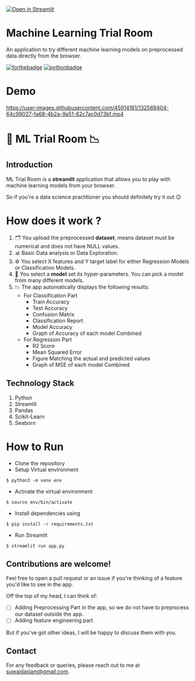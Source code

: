 [![Open in Streamlit](https://static.streamlit.io/badges/streamlit_badge_black_white.svg)](https://share.streamlit.io/suwaidaslam/machine-learning-trial-room/main/app.py)
# Machine Learning Trial Room
An application to try different machine learning models on preprocessed data directly from the browser.

[![forthebadge](https://forthebadge.com/images/badges/built-with-love.svg)](https://forthebadge.com)
[![pythonbadge](https://forthebadge.com/images/badges/made-with-python.svg)](https://forthebadge.com)

# Demo


https://user-images.githubusercontent.com/45914161/132569404-64c99027-fa68-4b2a-9a51-82c7ac0d73bf.mp4



# 📱 ML Trial Room 📉
## Introduction 
 ML Trial Room is a **streamlit** application that allows you to play with machine learning models from your browser.

So if you're a data science practitioner you should definitely try it out :wink:

# How does it work ?

1. 🗂️ You upload the preprocessed **dataset**, means dataset must be numerical and does not have NULL values.
2. 📊 Basic Data analysis or Data Exploration.
3. ⚙️ You select X features and Y target label for either Regression Models or Classification Models.
4. 🤖 You select a **model** set its hyper-parameters. You can pick a model from many different models.
5. 📉 The app automatically displays the following results:
   - For Classification Part
      - Train Accuracy
      - Test Accuracy
      - Confusion Matrix
      - Classification Report
      - Model Accuracy
      - Graph of Accuracy of each model Combined
   - For Regression Part
      - R2 Score
      - Mean Squared Error
      - Figure Matching the actual and predicted values
      - Graph of MSE of each model Combined

## Technology Stack 

1. Python 
2. Streamlit 
3. Pandas
4. Scikit-Learn
5. Seaborn

# How to Run 

- Clone the repository
- Setup Virtual environment
```
$ python3 -m venv env
```
- Activate the virtual environment
```
$ source env/bin/activate
```
- Install dependencies using
```
$ pip install -r requirements.txt
```
- Run Streamlit
```
$ streamlit run app.py
```
## Contributions are welcome!

Feel free to open a pull request or an issue if you're thinking of a feature you'd like to see in the app.

Off the top of my head, I can think of:

- [ ] Adding Preprocessing Part in the app, so we do not have to preprocess our dataset outside the app.
- [ ] Adding  feature engineering part

But if you've got other ideas, I will be happy to discuss them with you.

## Contact

For any feedback or queries, please reach out to me at [suwaidaslam@gmail.com](suwaidaslam@gmail.com).
